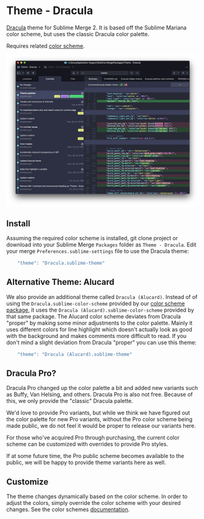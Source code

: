 # Theme - Dracula

[Dracula](https://draculatheme.com/) theme for Sublime Merge 2. It is based off the Sublime Mariana color scheme, but
uses the classic Dracula color palette.

Requires related [color scheme](https://github.com/facelessuser/sublime-dracula-scheme).

![Sublime Merge](screenshots/Merge%20-%20Dracula.png)

## Install

Assuming the required color scheme is installed, git clone project or download into your Sublime Merge `Packages`
folder as `Theme - Dracula`. Edit your merge `Preferences.sublime-settings` file to use the Dracula theme:

```js
    "theme": "Dracula.sublime-theme"
```

## Alternative Theme: Alucard

We also provide an additional theme called `Dracula (Alucard)`. Instead of of using the `Dracula.sublime-color-scheme`
provided by our [color scheme package](https://github.com/facelessuser/sublime-dracula-scheme), it uses the
`Dracula (Alucard).sublime-color-scheme` provided by that same package. The Alucard color scheme deviates from Dracula
"proper" by making some minor adjustments to the color palette. Mainly it uses different colors for line highlight which
doesn't actually look as good with the background and makes comments more difficult to read. If you don't mind a slight
deviation from Dracula "proper" you can use this theme:

```js
    "theme": "Dracula (Alucard).sublime-theme"
```

## Dracula Pro?

Dracula Pro changed up the color palette a bit and added new variants such as Buffy, Van Helsing, and others. Dracula
Pro is also not free. Because of this, we only provide the "classic" Dracula palette.

We'd love to provide Pro variants, but while we think we have figured out the color palette for new Pro variants,
without the Pro color scheme being made public, we do not feel it would be proper to release our variants here.

For those who've acquired Pro through purchasing, the current color scheme can be customized with overrides to provide
Pro styles.

If at some future time, the Pro public scheme becomes available to the public, we will be happy to provide theme
variants here as well.

## Customize

The theme changes dynamically based on the color scheme. In order to adjust the colors, simply override the color scheme
with your desired changes. See the color schemes [documentation](https://github.com/facelessuser/sublime-dracula-scheme).
